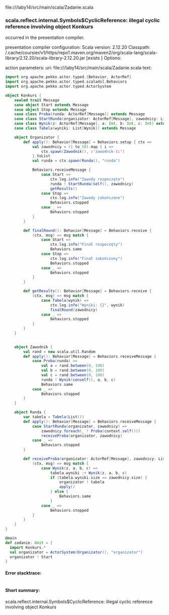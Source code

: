 file://<WORKSPACE>/laby14/src/main/scala/Zadanie.scala
### scala.reflect.internal.Symbols$CyclicReference: illegal cyclic reference involving object Konkurs

occurred in the presentation compiler.

presentation compiler configuration:
Scala version: 2.12.20
Classpath:
<HOME>/.cache/coursier/v1/https/repo1.maven.org/maven2/org/scala-lang/scala-library/2.12.20/scala-library-2.12.20.jar [exists ]
Options:



action parameters:
uri: file://<WORKSPACE>/laby14/src/main/scala/Zadanie.scala
text:
```scala
import org.apache.pekko.actor.typed.{Behavior, ActorRef}
import org.apache.pekko.actor.typed.scaladsl.Behaviors
import org.apache.pekko.actor.typed.ActorSystem

object Konkurs {
    sealed trait Message
    case object Start extends Message
    case object Stop extends Message
    case class Proba(runda: ActorRef[Message]) extends Message
    case class StartRunda(organizator: ActorRef[Message], zawodnicy: List[ActorRef[Message]]) extends Message
    case class Wynik(z: ActorRef[Message], a: Int, b: Int, c: Int) extends Message
    case class Tabela(wyniki: List[Wynik]) extends Message

    object Organizator {
        def apply(): Behavior[Message] = Behaviors.setup { ctx =>
            val zawodnicy = (1 to 50).map { i =>
                ctx.spawn(Zawodnik(), s"zawodnik-$i")
            }.toList
            val runda = ctx.spawn(Runda(), "runda")

            Behaviors.receiveMessage {
                case Start =>
                    ctx.log.info("Zawody rozpoczęte")
                    runda ! StartRunda(self(), zawodnicy)
                    getResults()
                case Stop =>
                    ctx.log.info("Zawody zakończone")
                    Behaviors.stopped
                case _ =>
                    Behaviors.stopped
            }
        }

        def finalRound(): Behavior[Message] = Behaviors.receive {
            (ctx, msg) => msg match {
                case Start =>
                    ctx.log.info("Finał rozpoczęty")
                    Behaviors.same
                case Stop =>
                    ctx.log.info("Finał zakończony")
                    Behaviors.stopped
                case _ =>
                    Behaviors.stopped
            }
        }

        def getResults(): Behavior[Message] = Behaviors.receive {
            (ctx, msg) => msg match {
                case Tabela(wynik) =>
                    ctx.log.info("Wyniki: {}", wynik)
                    finalRound(zawodnicy)
                case _ =>
                    Behaviors.stopped
            }
        }
    }
    

    object Zawodnik {
        val rand = new scala.util.Random
        def apply(): Behavior[Message] = Behaviors.receiveMessage {
            case Proba(runda) =>
                val a = rand.between(0, 100)
                val b = rand.between(0, 100)
                val c = rand.between(0, 100)
                runda ! Wynik(conself(), a, b, c)
                Behaviors.same
            case _ =>
                Behaviors.stopped
        }
    }

    object Runda {
        var tabela = Tabela(List())
        def apply(): Behavior[Message] = Behaviors.receiveMessage {
            case StartRunda(organizator, zawodnicy) =>
                zawodnicy.foreach(_ ! Proba(context.self()))
                receiveProba(organizator, zawodnicy)
            case _ =>
                Behaviors.stopped
        }

        def receiveProba(organizator: ActorRef[Message], zawodnicy: List[ActorRef[Message]]): Behavior[Message] = Behaviors.receive {
            (ctx, msg) => msg match {
                case Wynik(z, a, b, c) =>
                    tabela.wyniki :+ Wynik(z, a, b, c)
                    if (tabela.wyniki.size == zawodnicy.size) {
                        organizator ! tabela
                        apply()
                    } else {
                        Behaviors.same
                    }
                case _ =>
                    Behaviors.stopped
            }
        }
    }
}

@main
def zadanie: Unit = {
  import Konkurs.*
  val organizator = ActorSystem(Organizator(), "organizator")
  organizator ! Start
}
```



#### Error stacktrace:

```

```
#### Short summary: 

scala.reflect.internal.Symbols$CyclicReference: illegal cyclic reference involving object Konkurs